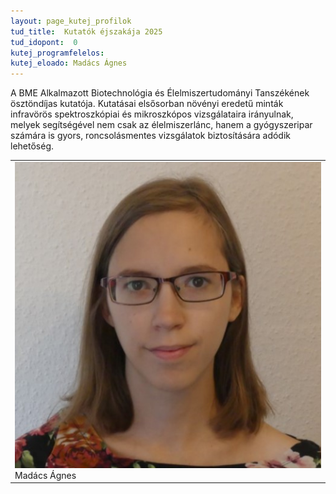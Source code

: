 ```yaml
---
layout: page_kutej_profilok
tud_title:  Kutatók éjszakája 2025
tud_idopont:  0
kutej_programfelelos:
kutej_eloado: Madács Ágnes
---
```


A BME Alkalmazott Biotechnológia és Élelmiszertudományi Tanszékének ösztöndíjas kutatója. 
Kutatásai elsősorban növényi eredetű minták infravörös spektroszkópiai és mikroszkópos vizsgálataira irányulnak,
melyek segítségével nem csak az élelmiszerlánc, hanem a gyógyszeripar számára is gyors, roncsolásmentes vizsgálatok biztosítására adódik lehetőség.


<table class="picture">
<tr>
<td>

<div class="gallery">
    <img src="images/madacs_agnes.jpg" max-width="250" max-height="200">
  <div class="desc">Madács Ágnes</div>
</div>

</td>
</tr>
</table>

